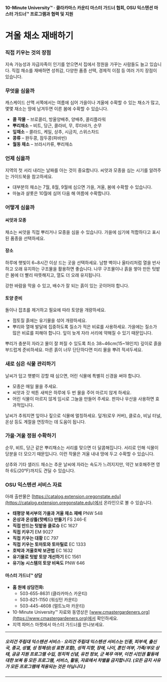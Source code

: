 #### 10-Minute University™ · 클라카마스 카운티 마스터 가드너 협회, OSU 익스텐션 마스터 가드너™ 프로그램과 협력 및 지원

# 겨울 채소 재배하기

### 직접 키우는 것의 장점

지속 가능성과 자급자족이 인기를 얻으면서 집에서 정원을 가꾸는 사람들도 늘고 있습니다. 직접 채소를 재배하면 성취감, 다양한 품종 선택, 경제적 이점 등 여러 가지 장점이 있습니다.

### 무엇을 심을까

캐스케이드 산맥 서쪽에서는 여름에 심어 가을이나 겨울에 수확할 수 있는 채소가 많고, 몇몇 채소는 땅에 남겨두면 이른 봄에 수확할 수 있습니다.

- **콜 작물** – 브로콜리, 방울양배추, 양배추, 콜리플라워
- **뿌리채소** – 비트, 당근, 콜라비, 무, 루타바가, 순무
- **잎채소** – 콜라드, 케일, 상추, 시금치, 스위스차드
- **콩류** – 완두콩, 잠두콩(파바빈)
- **월동 채소** – 브라시카류, 뿌리채소

### 언제 심을까

지역의 첫 서리 내리는 날짜를 아는 것이 중요합니다. 씨앗과 모종을 심는 시기를 알려주는 가이드북을 참고하세요.

- 대부분의 채소는 7월, 8월, 9월에 심으면 가을, 겨울, 봄에 수확할 수 있습니다.
- 마늘과 샬롯은 10월에 심어 다음 해 여름에 수확합니다.

### 어떻게 심을까

#### 씨앗과 모종

채소는 씨앗을 직접 뿌리거나 모종을 심을 수 있습니다. 가을에 심기에 적합하다고 표시된 품종을 선택하세요.

#### 장소

하루에 햇빛이 6~8시간 이상 드는 곳을 선택하세요. 남향 벽이나 울타리처럼 열을 반사하고 오래 유지하는 구조물을 활용하면 좋습니다. 나무 구조물이나 흙을 쌓아 만든 텃밭은 봄에 더 빨리 따뜻해지고, 열도 더 오래 유지됩니다.

강한 바람을 막을 수 있고, 배수가 잘 되는 흙이 있는 곳이어야 합니다.

#### 토양 준비

돌이나 잡초를 제거하고 필요에 따라 토양을 개량하세요.

- 점토질 흙에는 유기물을 섞어 개량하세요.
- 뿌리와 열매 발달에 집중하도록 질소가 적은 비료를 사용하세요. 가을에는 질소가 많은 비료를 피해야 합니다. 잎이 늦게 자라 서리에 약해질 수 있기 때문입니다.

뿌리가 충분히 자라고 물이 잘 퍼질 수 있도록 최소 38~46cm(15~18인치) 깊이로 흙을 부드럽게 준비하세요. 마른 흙이 너무 단단하다면 미리 물을 뿌려 적셔두세요.

### 새로 심은 식물 관리하기

날씨가 덥고 햇볕이 강할 때 심으면, 어린 식물에 특별히 신경을 써야 합니다.

- 모종은 매일 물을 주세요.
- 씨앗과 갓 싹튼 새싹은 하루에 두 번 물을 주어 마르지 않게 하세요.
- 어린 식물이 마르지 않게 임시로 그늘을 만들어 주세요. 판자나 우산을 사용하면 효과적입니다.

날씨가 추워지면 잎이나 짚으로 식물에 멀칭하세요. 덮개(로우 커버), 클로슈, 비닐 터널, 온상 등도 계절을 연장하는 데 도움이 됩니다.

### 가을·겨울 정원 수확하기

순무, 비트, 당근 같은 뿌리채소는 서리를 맞으면 더 달콤해집니다. 서리로 인해 식물이 당분을 더 모으기 때문입니다. 이런 작물은 겨울 내내 땅에 두고 수확할 수 있습니다.

상추와 기타 샐러드 채소는 추운 날씨에 자라는 속도가 느려지지만, 약간 보호해주면 영하 6도(20°F)까지도 견딜 수 있습니다.

### OSU 익스텐션 서비스 자료

아래 출판물은 [https://catalog.extension.oregonstate.edu](https://catalog.extension.oregonstate.edu)에서 온라인으로 볼 수 있습니다.

- **태평양 북서부의 가을과 겨울 채소 재배** PNW 548
- **온상과 온상틀(핫베드) 만들기** FS 246-E
- **직접 만드는 텃밭용 클로슈** EC 1627
- **직접 키우기** EM 9027
- **직접 키우는 대황** EC 797
- **직접 키우는 토마토와 토마틸로** EC 1333
- **호박과 겨울호박 보관법** EC 1632
- **유기물로 텃밭 토양 개선하기** EC 1561
- **유기농 시스템의 토양 비옥도** PNW 646

#### 마스터 가드너™ 상담

- **홈 원예 상담전화:**
  - 503-655-8631 (클라카마스 카운티)
  - 503-821-1150 (워싱턴 카운티)
  - 503-445-4608 (멀트노마 카운티)
- 10-Minute University™ 자료와 동영상은 [www.cmastergardeners.org](https://www.cmastergardeners.org)에서 확인하세요.
- 지역 파머스 마켓에서 마스터 가드너를 만나보세요.

---

##### 오리건 주립대 익스텐션 서비스 · 오리건 주립대 익스텐션 서비스는 인종, 피부색, 출신국, 종교, 성별, 성 정체성(성 표현 포함), 성적 지향, 장애, 나이, 혼인 여부, 가족/부모 상태, 공공 지원 프로그램 수입, 정치적 신념, 유전 정보, 군 복무 여부, 이전 시민권 활동에 대한 보복 등 모든 프로그램, 서비스, 활동, 자료에서 차별을 금지합니다. (모든 금지 사유가 모든 프로그램에 적용되는 것은 아닙니다.)
---